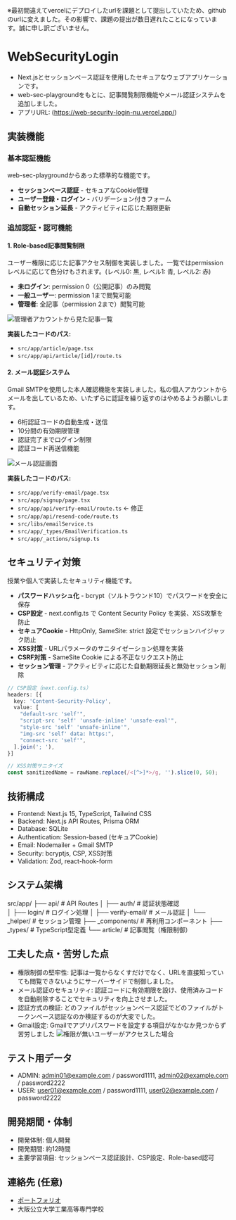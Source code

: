 ※最初間違えてvercelにデプロイしたurlを課題として提出していたため、githubのurlに変えました。その影響で、課題の提出が数日遅れたことになっています。誠に申し訳ございません。

# WebSecurityLogin

- Next.jsとセッションベース認証を使用したセキュアなウェブアプリケーションです。
- web-sec-playgroundをもとに、記事閲覧制限機能やメール認証システムを追加しました。
- アプリURL: (https://web-security-login-nu.vercel.app/)

## 実装機能

### 基本認証機能
web-sec-playgroundからあった標準的な機能です。
- **セッションベース認証** - セキュアなCookie管理
- **ユーザー登録・ログイン** - バリデーション付きフォーム
- **自動セッション延長** - アクティビティに応じた期限更新

### 追加認証・認可機能

#### 1. Role-based記事閲覧制限
ユーザー権限に応じた記事アクセス制御を実装しました。一覧ではpermissionレベルに応じて色分けもされます。(レベル0: 黒, レベル1: 青, レベル2: 赤)
- **未ログイン**: permission 0（公開記事）のみ閲覧
- **一般ユーザー**: permission 1まで閲覧可能  
- **管理者**: 全記事（permission 2まで）閲覧可能

![管理者アカウントから見た記事一覧](images/articles.png)

**実装したコードのパス:**
- `src/app/article/page.tsx`
- `src/app/api/article/[id]/route.ts`

#### 2. メール認証システム
Gmail SMTPを使用した本人確認機能を実装しました。私の個人アカウントからメールを出しているため、いたずらに認証を繰り返すのはやめるようお願いします。
- 6桁認証コードの自動生成・送信
- 10分間の有効期限管理
- 認証完了までログイン制限
- 認証コード再送信機能

![メール認証画面](images/mailCert.png)

**実装したコードのパス:**
- `src/app/verify-email/page.tsx`
- `src/app/signup/page.tsx`
- `src/app/api/verify-email/route.ts`  ← 修正
- `src/app/api/resend-code/route.ts`
- `src/libs/emailService.ts`
- `src/app/_types/EmailVerification.ts`
- `src/app/_actions/signup.ts`

## セキュリティ対策
授業や個人で実装したセキュリティ機能です。

- **パスワードハッシュ化** - bcrypt（ソルトラウンド10）でパスワードを安全に保存
- **CSP設定** - next.config.ts で Content Security Policy を実装、XSS攻撃を防止  
- **セキュアCookie** - HttpOnly, SameSite: strict 設定でセッションハイジャック防止
- **XSS対策** - URLパラメータのサニタイゼーション処理を実装
- **CSRF対策** - SameSite Cookie による不正なリクエスト防止
- **セッション管理** - アクティビティに応じた自動期限延長と無効セッション削除

```typescript
// CSP設定（next.config.ts）
headers: [{
  key: 'Content-Security-Policy',
  value: [
    "default-src 'self'",
    "script-src 'self' 'unsafe-inline' 'unsafe-eval'",
    "style-src 'self' 'unsafe-inline'",
    "img-src 'self' data: https:",
    "connect-src 'self'",
  ].join('; '),
}]
```

```typescript
// XSS対策サニタイズ
const sanitizedName = rawName.replace(/<[^>]*>/g, '').slice(0, 50);
```

## 技術構成
- Frontend: Next.js 15, TypeScript, Tailwind CSS
- Backend: Next.js API Routes, Prisma ORM
- Database: SQLite
- Authentication: Session-based (セキュアCookie)
- Email: Nodemailer + Gmail SMTP
- Security: bcryptjs, CSP, XSS対策
- Validation: Zod, react-hook-form

## システム架構
src/app/
├── api/                 # API Routes
│   ├── auth/           # 認証状態確認  
│   ├── login/          # ログイン処理
│   ├── verify-email/   # メール認証
│   └── _helper/        # セッション管理
├── _components/        # 再利用コンポーネント
├── _types/            # TypeScript型定義
└── article/           # 記事閲覧（権限制御）

## 工夫した点・苦労した点

- 権限制御の堅牢性: 記事は一覧からなくすだけでなく、URLを直接知っていても閲覧できないようにサーバーサイドで制御しました。
- メール認証のセキュリティ: 認証コードに有効期限を設け、使用済みコードを自動削除することでセキュリティを向上させました。
- 認証方式の検証: どのファイルがセッションベース認証でどのファイルがトークンベース認証なのか検証するのが大変でした。
- Gmail設定: Gmailでアプリパスワードを設定する項目がなかなか見つからず苦労しました
![権限が無いユーザーがアクセスした場合](images/nothingAuth.png)

## テスト用データ
- ADMIN: admin01@example.com / password1111, admin02@example.com / password2222
- USER:  user01@example.com / password1111, user02@example.com / password2222

## 開発期間・体制

- 開発体制: 個人開発
- 開発期間: 約12時間
- 主要学習項目: セッションベース認証設計、CSP設定、Role-based認可

## 連絡先 (任意)

- [ポートフォリオ](https://yyf999999999.github.io/newPortfolio)
- 大阪公立大学工業高等専門学校
